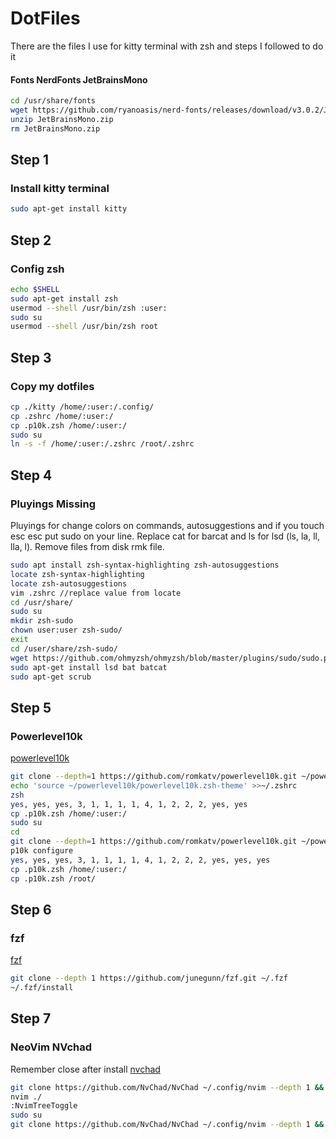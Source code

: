 # DotFiles

There are the files I use for kitty terminal with zsh and steps I followed to do it

#### Fonts NerdFonts JetBrainsMono
```sh
cd /usr/share/fonts
wget https://github.com/ryanoasis/nerd-fonts/releases/download/v3.0.2/JetBrainsMono.zip
unzip JetBrainsMono.zip
rm JetBrainsMono.zip 
```

## Step 1 
### Install kitty terminal

```sh
sudo apt-get install kitty
```

## Step 2
### Config zsh
```sh
echo $SHELL
sudo apt-get install zsh
usermod --shell /usr/bin/zsh :user:
sudo su 
usermod --shell /usr/bin/zsh root
```

## Step 3
### Copy my dotfiles
```sh
cp ./kitty /home/:user:/.config/
cp .zshrc /home/:user:/
cp .p10k.zsh /home/:user:/
sudo su 
ln -s -f /home/:user:/.zshrc /root/.zshrc
```

## Step 4
### Pluyings Missing
Pluyings for change colors on commands, autosuggestions and if you touch esc esc put sudo on your line. Replace cat for barcat and ls for lsd (ls, la, ll, lla, l). Remove files from disk rmk file.

```sh
sudo apt install zsh-syntax-highlighting zsh-autosuggestions
locate zsh-syntax-highlighting
locate zsh-autosuggestions
vim .zshrc //replace value from locate 
cd /usr/share/
sudo su 
mkdir zsh-sudo 
chown user:user zsh-sudo/
exit
cd /user/share/zsh-sudo/
wget https://github.com/ohmyzsh/ohmyzsh/blob/master/plugins/sudo/sudo.plugin.zsh
sudo apt-get install lsd bat batcat
sudo apt-get scrub
```

## Step 5
### Powerlevel10k
[powerlevel10k](https://github.com/romkatv/powerlevel10k)
```sh
git clone --depth=1 https://github.com/romkatv/powerlevel10k.git ~/powerlevel10k
echo 'source ~/powerlevel10k/powerlevel10k.zsh-theme' >>~/.zshrc
zsh 
yes, yes, yes, 3, 1, 1, 1, 1, 4, 1, 2, 2, 2, yes, yes
cp .p10k.zsh /home/:user:/
sudo su
cd
git clone --depth=1 https://github.com/romkatv/powerlevel10k.git ~/powerlevel10k
p10k configure
yes, yes, yes, 3, 1, 1, 1, 1, 4, 1, 2, 2, 2, yes, yes, yes
cp .p10k.zsh /home/:user:/
cp .p10k.zsh /root/
```

## Step 6
### fzf
[fzf](https://github.com/junegunn/fzf)
```sh
git clone --depth 1 https://github.com/junegunn/fzf.git ~/.fzf
~/.fzf/install
```

## Step 7
### NeoVim NVchad
Remember close after install
[nvchad](https://nvchad.com/docs/quickstart/install)
```sh
git clone https://github.com/NvChad/NvChad ~/.config/nvim --depth 1 && nvim
nvim ./
:NvimTreeToggle
sudo su
git clone https://github.com/NvChad/NvChad ~/.config/nvim --depth 1 && nvim
```